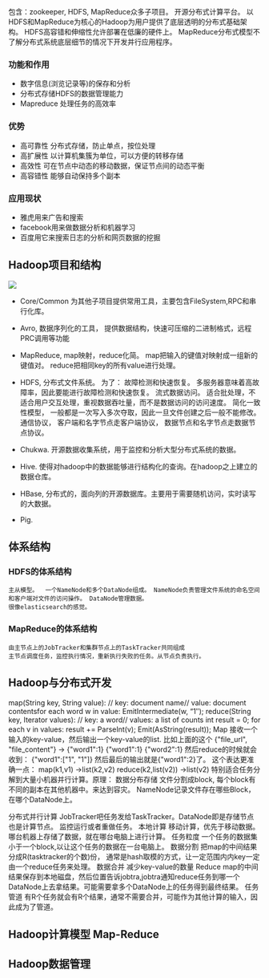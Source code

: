 包含：zookeeper, HDFS, MapReduce众多子项目。
开源分布式计算平台。
以HDFS和MapReduce为核心的Hadoop为用户提供了底层透明的分布式基础架构。
HDFS高容错和伸缩性允许部署在低廉的硬件上。
MapReduce分布式模型不了解分布式系统底层细节的情况下开发并行应用程序。

### 功能和作用
 - 数字信息(浏览记录等)的保存和分析
 - 分布式存储HDFS的数据管理能力
 - Mapreduce 处理任务的高效率
### 优势
 - 高可靠性 分布式存储，防止单点，按位处理
 - 高扩展性  以计算机集簇为单位，可以方便的转移存储
 - 高效性      可在节点中动态的移动数据，保证节点间的动态平衡
 - 高容错性  能够自动保持多个副本

### 应用现状
 - 雅虎用来广告和搜索
 - facebook用来做数据分析和机器学习
 - 百度用它来搜索日志的分析和网页数据的挖掘

## Hadoop项目和结构

![](http://git.oschina.net/wzj777/princeWiki/raw/master/pic/hadoop/hadoop-1.png)

 - Core/Common  为其他子项目提供常用工具，主要包含FileSystem,RPC和串行化库。
 - Avro, 数据序列化的工具， 提供数据结构，快速可压缩的二进制格式，远程PRC调用等功能
 - MapReduce,   map映射，reduce化简。 map把输入的键值对映射成一组新的键值对。 reduce把相同key的所有value进行处理。
 - HDFS,  分布式文件系统。  为了：
       故障检测和快速恢复。 多服务器意味着高故障率，因此要能进行故障检测和快速恢复。
       流式数据访问。    适合批处理，不适合用户交互处理，重视数据吞吐量，而不是数据访问的访问速度。
       简化一致性模型， 一般都是一次写入多次夺取，因此一旦文件创建之后一般不能修改。
       通信协议，  客户端和名字节点走客户端协议， 数据节点和名字节点走数据节点协议。

 - Chukwa.  开源数据收集系统，用于监控和分析大型分布式系统的数据。
 - Hive. 使得对hadoop中的数据能够进行结构化的查询。在hadoop之上建立的数据仓库。
 - HBase, 分布式的，面向列的开源数据库。主要用于需要随机访问，实时读写的大数据。
 - Pig. 

## 体系结构
### HDFS的体系结构
    主从模型。  一个NameNode和多个DataNode组成。 NameNode负责管理文件系统的命名空间和客户端对文件的访问操作。 DataNode管理数据。
    很像elasticsearch的感觉。

### MapReduce的体系结构
    由主节点上的JobTracker和集群节点上的TaskTracker共同组成
    主节点调度任务，监控执行情况，重新执行失败的任务。从节点负责执行。

## Hadoop与分布式开发
map(String key, String value):
    // key: document name// value: document contentsfor each word w in value:
        EmitIntermediate(w, “1″);
reduce(String key, Iterator values):
    // key: a word// values: a list of counts
    int result = 0;
    for each v in values:
        result += ParseInt(v);
    Emit(AsString(result));
Map 接收一个输入的key-value，然后输出一个key-value的list.
        比如上面的这个
                {"file_url", "file_content"}  ->  {"word1":1}
                                                          {"word1":1}
                                                          {"word2":1}
        然后reduce的时候就会收到：
                {"word1":["1", "1"]}  然后最后的输出就是{"word1":2}了。
        这个表达更准确一点：
                map(k1,v1) ->list(k2,v2)
             reduce(k2,list(v2)) ->list(v2)
特别适合任务分解到大量小机器并行计算。原理：
数据分布存储
文件分割成block, 每个block有不同的副本在其他机器中。来达到容灾。 NameNode记录文件存在哪些Block，在哪个DataNode上。

分布式并行计算
JobTracker吧任务发给TaskTracker。DataNode即是存储节点也是计算节点。
监控运行或者重做任务。
本地计算
移动计算，优先于移动数据。  哪台机器上存储了数据，就在哪台电脑上进行计算。
任务粒度
一个任务的数据集小于一个block,以让这个任务的数据在一台电脑上。
数据分割
把map的中间结果分成R(tasktracker的个数)份， 通常是hash取模的方式，让一定范围内内key一定由一个reduce任务来处理。
数据合并
减少key-value的数量
Reduce
map的中间结果保存到本地磁盘，然后位置告诉jobtra,jobtra通知reduce任务到哪一个DataNode上去拿结果。可能需要拿多个DataNode上的任务得到最终结果。
任务管道
有R个任务就会有R个结果，通常不需要合并，可能作为其他计算的输入，因此成为了管道。

## Hadoop计算模型 Map-Reduce

## Hadoop数据管理
